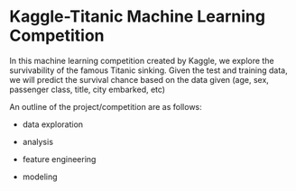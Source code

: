 # Kaggle-Titanic Machine Learning Competition

In this machine learning competition created by Kaggle, we explore the survivability of the famous Titanic sinking. Given the test and training data, we will predict the survival chance based on the data given (age, sex, passenger class, title, city embarked, etc)

An outline of the project/competition are as follows:

- data exploration

- analysis

- feature engineering

- modeling
